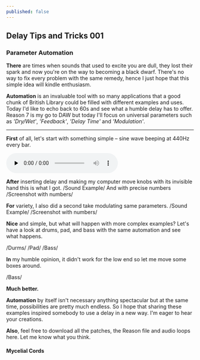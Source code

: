```yaml
---
published: false
---
```

## Delay Tips and Tricks 001
### Parameter Automation

**There** are times when sounds that used to excite you are dull, they lost their spark and now you're on the way to becoming a black dwarf. There's no way to fix every problem with the same remedy, hence I just hope that this simple idea will kindle enthusiasm.

**Automation** is an invaluable tool with so many applications that a good chunk of British Library could be filled with different examples and uses. Today I'd like to echo back to 60s and see what a humble delay has to offer. Reason 7 is my go to DAW but today I'll focus on universal parameters such as *'Dry/Wet'*, *'Feedback'*, *'Delay Time'* and *'Modulation'*.

___

**First** of all, let's start with something simple – sine wave beeping at 440Hz every bar.
 
<audio controls preload="none"
oncontextmenu="event.preventDefault()">		
<source src="https://docs.google.com/uc?export=download&id=0BxDTpmbDjqHoU0ptMXZGQnhzcjQ" type="audio/wav">
</audio>

**After** inserting delay and making my computer move knobs with its invisible hand this is what I got. 
/Sound Example/
And with precise numbers 
/Screenshot with numbers/

**For** variety, I also did a second take modulating same parameters.
/Sound Example/
/Screenshot with numbers/

**Nice** and simple, but what will happen with more complex examples? Let's have a look at drums, pad, and bass with the same automation and see what happens.

/Durms/ 
/Pad/
/Bass/

**In** my humble opinion, it didn't work for the low end so let me move some boxes around.

/Bass/

**Much better.**

**Automation** by itself isn't necessary anything spectacular but at the same time, possibilities are pretty much endless. So I hope that sharing these examples inspired somebody to use a delay in a new way. I'm eager to hear your creations. 

**Also**, feel free to download all the patches, the Reason file and audio loops here. Let me know what you think.

#### Mycelial Cords